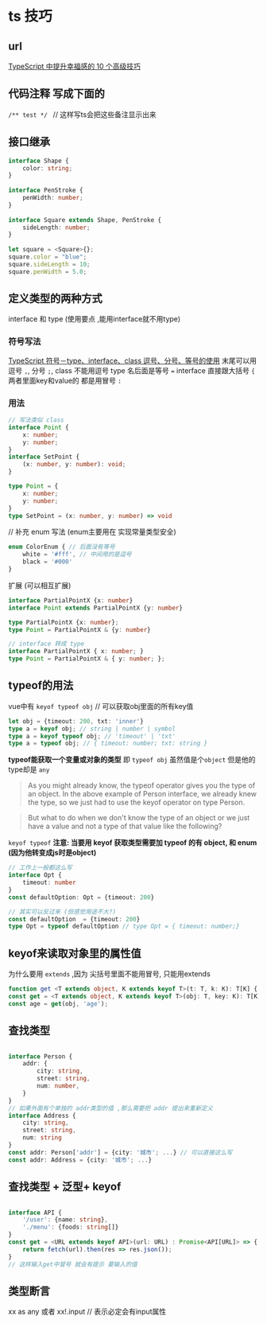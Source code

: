 # ts 技巧

## url

[TypeScript 中提升幸福感的 10 个高级技巧](https://blog.csdn.net/ch834301/article/details/112855766)

## 代码注释 写成下面的

`/** test */ `  // 这样写ts会把这些备注显示出来

## 接口继承

```ts
interface Shape {
    color: string;
}
 
interface PenStroke {
    penWidth: number;
}
 
interface Square extends Shape, PenStroke {
    sideLength: number;
}
 
let square = <Square>{};
square.color = "blue";
square.sideLength = 10;
square.penWidth = 5.0;
```

## 定义类型的两种方式

interface 和 type (使用要点 ,能用interface就不用type)

### 符号写法

[TypeScript 符号－type、interface、class 逗号、分号、等号的使用](http://www.cftea.com/c/2019/11/11647.asp)
末尾可以用逗号 `,`, 分号 `;`, class 不能用逗号
type  名后面是等号 `=`   interface 直接跟大括号 `{`
两者里面key和value的 都是用冒号 `:`

### 用法

```ts
// 写法类似 class
interface Point {
    x: number;
    y: number;
}
interface SetPoint {
    (x: number, y: number): void;
}

type Point = {
    x: number;
    y: number;
}
type SetPoint = (x: number, y: number) => void

```

// 补充 enum 写法 (enum主要用在 实现常量类型安全)

```ts
enum ColorEnum { // 后面没有等号
    white = '#fff', // 中间用的是逗号
    black = '#000'
}
```

扩展 (可以相互扩展)

```ts
interface PartialPointX {x: number}
interface Point extends PartialPointX {y: number}

type PartialPointX {x: number};
type Point = PartialPointX & {y: number}

// interface 转成 type
interface PartialPointX { x: number; }
type Point = PartialPointX & { y: number; };
```

## typeof的用法

vue中有 `keyof typeof obj` // 可以获取obj里面的所有key值

```ts
let obj = {timeout: 200, txt: 'inner'}
type a = keyof obj; // string | number | symbol
type a = keyof typeof obj; // 'timeout' | 'txt'
type a = typeof obj; // { timeout: number; txt: string }
```

**typeof能获取一个变量或对象的类型**
即 `typeof obj` 虽然值是个`object` 但是他的type却是 `any`
[](https://stackoverflow.com/questions/55377365/what-does-keyof-typeof-mean-in-typescript)

> As you might already know, the typeof operator gives you the type of an object. In the above example of Person interface, we already knew the type, so we just had to use the keyof operator on type Person.

>But what to do when we don't know the type of an object or we just have a value and not a type of that value like the following?

`keyof typeof`
**注意: 当要用 keyof 获取类型需要加 typeof 的有 object, 和 enum (因为他转变成js时是object)**

```ts
// 工作上一般都这么写
interface Opt {
    timeout: number
}
const defaultOption: Opt = {timeout: 200}

// 其实可以反过来 (但感觉用途不大?)
const defaultOption  = {timeout: 200}
type Opt = typeof defaultOption // type Opt = { timeout: number;}

```

## keyof来读取对象里的属性值

为什么要用 `extends` ,因为 尖括号里面不能用冒号, 只能用extends

```ts
function get <T extends object, K extends keyof T>(t: T, k: K): T[K] { return t[k] }
const get = <T extends object, K extends keyof T>(obj: T, key: K): T[K] => obj[key]
const age = get(obj, 'age');
```

## 查找类型

```ts

interface Person {
    addr: {
        city: string,
        street: string,
        num: number,
    }
}
// 如果外面有个单独的 addr类型的值 ,那么需要把 addr 提出来重新定义
interface Address {
    city: string,
    street: string,
    num: string
}
const addr: Person['addr'] = {city: '城市'; ...} // 可以直接这么写
const addr: Address = {city: '城市'; ...}
```

## 查找类型 + 泛型+ keyof

```ts

interface API {
    '/user': {name: string},
    './menu': {foods: string[]}
}
const get = <URL extends keyof API>(url: URL) : Promise<API[URL]> => {
    return fetch(url).then(res => res.json());
}
// 这样输入get中冒号 就会有提示 要输入的值
```

## 类型断言

xx as any
或者 xx!.input // 表示必定会有input属性